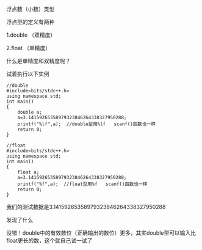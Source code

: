 浮点数（小数）类型


浮点型的定义有两种

1.double （双精度）

2.float  （单精度）

什么是单精度和双精度呢？

试着执行以下实例

```double
//double
#include<bits/stdc++.h>
using namespace std;
int main()
{
    double a;
    a=3.14159265358979323846264338327950288;
    printf("%lf",a);  //double型用%lf   scanf()函数也一样
    return 0;
}
```

```float
//float
#include<bits/stdc++.h>
using namespace std;
int main()
{
    float a;
    a=3.14159265358979323846264338327950288;
    printf("%f",a);  //float型用%f   scanf()函数也一样
    return 0;
}
```

我们的测试数据是3.14159265358979323846264338327950288  

发现了什么

没错！double中的有效数位（正确输出的数位）更多，其实double型可以输入比float更长的数，这个就自己试一试了

